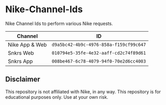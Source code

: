 # Nike-Channel-Ids
Nike Channel Ids to perform various Nike requests.


Channel | ID
---|---
Nike App & Web | `d9a5bc42-4b9c-4976-858a-f159cf99c647`
Snkrs Web | `010794e5-35fe-4e32-aaff-cd2c74f89d61`
Snkrs App | `008be467-6c78-4079-94f0-70e2d6cc4003`


## Disclaimer
This repository is not affiliated with Nike, in any way. This repository is for educational purposes only. Use at your own risk. 